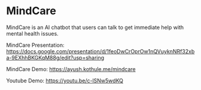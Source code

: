 # MindCare
MindCare is an AI chatbot that users can talk to get immediate help with mental health issues.

MindCare Presentation: https://docs.google.com/presentation/d/1feoDwCrOprOw1nQVuyknNRf32xba-9EXhhBKGKqM88g/edit?usp=sharing

MindCare Demo: https://ayush.kothule.me/mindcare

Youtube Demo: https://youtu.be/c-lSNw5wdKQ

